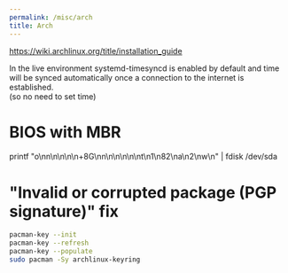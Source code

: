 ```yaml
---
permalink: /misc/arch
title: Arch
---
```



<https://wiki.archlinux.org/title/installation_guide>


In the live environment systemd-timesyncd is enabled by default and time will be synced automatically once a connection to the internet is established.
<br>
(so no need to set time)


 
# BIOS with MBR

printf "o\nn\n\n\n\n+8G\nn\n\n\n\n\nt\n1\n82\na\n2\nw\n" | fdisk /dev/sda


# "Invalid or corrupted package (PGP signature)" fix

```bash
pacman-key --init
pacman-key --refresh
pacman-key --populate
sudo pacman -Sy archlinux-keyring
```
